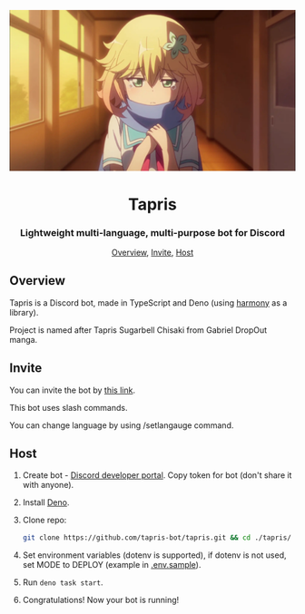 <p align="center">
 <img src="assets/avatar.webp" alt="Bot avatar">
 <h1 align="center">Tapris</h1>
 <h3 align="center">Lightweight multi-language, multi-purpose bot for Discord</h3>
</p>

<p align="center">
 <a href="#overview">Overview</a>,
 <a href="#invite">Invite</a>,
 <a href="#host">Host</a>
</p>

## Overview

Tapris is a Discord bot, made in TypeScript and Deno (using
[harmony](https://github.com/harmonyland/harmony) as a library).

Project is named after Tapris Sugarbell Chisaki from Gabriel DropOut manga.

## Invite

You can invite the bot by [this link](https://tapris.tapni.su/invite).

This bot uses slash commands.

You can change language by using /setlangauge command.

## Host

1. Create bot -
   [Discord developer portal](https://discord.com/developers/applications). Copy
   token for bot (don't share it with anyone).

2. Install [Deno](https://deno.land/manual/getting_started/installation).

3. Clone repo:

   ```sh
   git clone https://github.com/tapris-bot/tapris.git && cd ./tapris/
   ```

4. Set environment variables (dotenv is supported), if dotenv is not used, set MODE to DEPLOY (example in [.env.sample](.env.sample)).

5. Run `deno task start`.

6. Congratulations! Now your bot is running!
